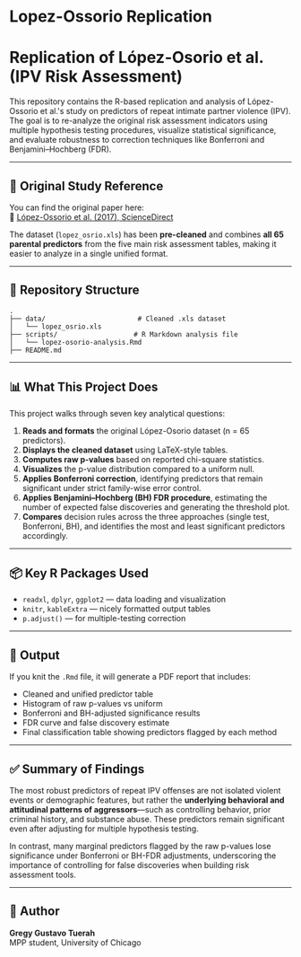 # Lopez-Ossorio Replication

# Replication of López-Osorio et al. (IPV Risk Assessment)

This repository contains the R-based replication and analysis of López-Ossorio et al.'s study on predictors of repeat intimate partner violence (IPV). The goal is to re-analyze the original risk assessment indicators using multiple hypothesis testing procedures, visualize statistical significance, and evaluate robustness to correction techniques like Bonferroni and Benjamini–Hochberg (FDR).

---

## 🔗 Original Study Reference

You can find the original paper here:  
📄 [López-Ossorio et al. (2017), ScienceDirect](https://www.sciencedirect.com/science/article/pii/S1697260017300017#tbl0005)

The dataset (`lopez_osrio.xls`) has been **pre-cleaned** and combines **all 65 parental predictors** from the five main risk assessment tables, making it easier to analyze in a single unified format.

---

## 📁 Repository Structure
```
.
├── data/                       # Cleaned .xls dataset  
│   └── lopez_osrio.xls
├── scripts/                   # R Markdown analysis file
│   └── lopez-osorio-analysis.Rmd
├── README.md
```
---

## 📊 What This Project Does

This project walks through seven key analytical questions:

1. **Reads and formats** the original López-Osorio dataset (n = 65 predictors).
2. **Displays the cleaned dataset** using LaTeX-style tables.
3. **Computes raw p-values** based on reported chi-square statistics.
4. **Visualizes** the p-value distribution compared to a uniform null.
5. **Applies Bonferroni correction**, identifying predictors that remain significant under strict family-wise error control.
6. **Applies Benjamini–Hochberg (BH) FDR procedure**, estimating the number of expected false discoveries and generating the threshold plot.
7. **Compares** decision rules across the three approaches (single test, Bonferroni, BH), and identifies the most and least significant predictors accordingly.

---

## 📦 Key R Packages Used

- `readxl`, `dplyr`, `ggplot2` — data loading and visualization  
- `knitr`, `kableExtra` — nicely formatted output tables  
- `p.adjust()` — for multiple-testing correction  

---

## 📄 Output

If you knit the `.Rmd` file, it will generate a PDF report that includes:

- Cleaned and unified predictor table
- Histogram of raw p-values vs uniform
- Bonferroni and BH-adjusted significance results
- FDR curve and false discovery estimate
- Final classification table showing predictors flagged by each method

---

## ✅ Summary of Findings

The most robust predictors of repeat IPV offenses are not isolated violent events or demographic features, but rather the **underlying behavioral and attitudinal patterns of aggressors**—such as controlling behavior, prior criminal history, and substance abuse. These predictors remain significant even after adjusting for multiple hypothesis testing.

In contrast, many marginal predictors flagged by the raw p-values lose significance under Bonferroni or BH-FDR adjustments, underscoring the importance of controlling for false discoveries when building risk assessment tools.

---

## 🧠 Author

**Gregy Gustavo Tuerah**  
MPP student, University of Chicago   
